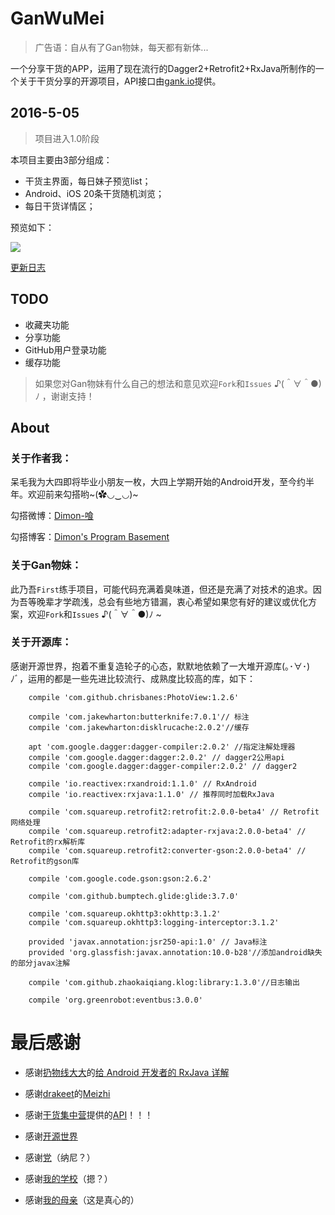 # GanWuMei
> 广告语：自从有了Gan物妹，每天都有新体...

一个分享干货的APP，运用了现在流行的Dagger2+Retrofit2+RxJava所制作的一个关于干货分享的开源项目，API接口由[gank.io](http://gank.io/api)提供。

## 2016-5-05

>项目进入1.0阶段

本项目主要由3部分组成：
- 干货主界面，每日妹子预览list；
- Android、iOS 20条干货随机浏览；
- 每日干货详情区；


预览如下：

![](http://7xs99u.com1.z0.glb.clouddn.com/image/gif/GanWu20160505.gif)


[更新日志](https://github.com/Dimon94/GanWuMei/blob/master/UPDATE_LOG.md)

## TODO

- 收藏夹功能
- 分享功能
- GitHub用户登录功能
- 缓存功能

> 如果您对Gan物妹有什么自己的想法和意见欢迎`Fork`和`Issues` ♪(＾∀＾●)ﾉ ，谢谢支持！

## About

### 关于作者我：

呆毛我为大四即将毕业小朋友一枚，大四上学期开始的Android开发，至今约半年。欢迎前来勾搭哟~(✿◡‿◡)~

勾搭微博：[Dimon-喰](http://weibo.com/dscott)

勾搭博客：[Dimon's Program Basement](https://dimon94.github.io/)

### 关于Gan物妹：

此乃吾`First`练手项目，可能代码充满着臭味道，但还是充满了对技术的追求。因为吾等晚辈才学疏浅，总会有些地方错漏，衷心希望如果您有好的建议或优化方案，欢迎`Fork`和`Issues` ♪(＾∀＾●)ﾉ ~

### 关于开源库：

感谢开源世界，抱着不重复造轮子的心态，默默地依赖了一大堆开源库(｡･∀･)ﾉﾞ，运用的都是一些先进比较流行、成熟度比较高的库，如下：

```
    compile 'com.github.chrisbanes:PhotoView:1.2.6'

    compile 'com.jakewharton:butterknife:7.0.1'// 标注
    compile 'com.jakewharton:disklrucache:2.0.2'//缓存

    apt 'com.google.dagger:dagger-compiler:2.0.2' //指定注解处理器
    compile 'com.google.dagger:dagger:2.0.2' // dagger2公用api
    compile 'com.google.dagger:dagger-compiler:2.0.2' // dagger2

    compile 'io.reactivex:rxandroid:1.1.0' // RxAndroid
    compile 'io.reactivex:rxjava:1.1.0' // 推荐同时加载RxJava

    compile 'com.squareup.retrofit2:retrofit:2.0.0-beta4' // Retrofit网络处理
    compile 'com.squareup.retrofit2:adapter-rxjava:2.0.0-beta4' // Retrofit的rx解析库
    compile 'com.squareup.retrofit2:converter-gson:2.0.0-beta4' // Retrofit的gson库

    compile 'com.google.code.gson:gson:2.6.2'

    compile 'com.github.bumptech.glide:glide:3.7.0'

    compile 'com.squareup.okhttp3:okhttp:3.1.2'
    compile 'com.squareup.okhttp3:logging-interceptor:3.1.2'

    provided 'javax.annotation:jsr250-api:1.0' // Java标注
    provided 'org.glassfish:javax.annotation:10.0-b28'//添加android缺失的部分javax注解

    compile 'com.github.zhaokaiqiang.klog:library:1.3.0'//日志输出

    compile 'org.greenrobot:eventbus:3.0.0'
```

# 最后感谢

- 感谢[扔物线大大](https://github.com/rengwuxian)的[给 Android 开发者的 RxJava 详解](http://gank.io/post/560e15be2dca930e00da1083)

- 感谢[drakeet](https://drakeet.me/)的[Meizhi](https://github.com/drakeet/Meizhi)

- 感谢[干货集中营](http://gank.io/)提供的[API](http://gank.io/api)！！！

- 感谢[开源世界](https://github.com/)

- 感谢[党](https://zh.wikipedia.org/zh/%E4%B8%AD%E5%9B%BD%E5%85%B1%E4%BA%A7%E5%85%9A)（纳尼？）

- 感谢[我的学校](https://dimon94.github.io/)（摁？）

- 感谢[我的母亲]()（这是真心的）
